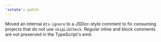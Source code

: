 ```yaml
---
'xstate': patch
---
```


Moved an internal `@ts-ignore` to a JSDoc-style comment to fix consuming projects that do not use `skipLibCheck`. Regular inline and block comments are not preserved in the TypeScript's emit.
